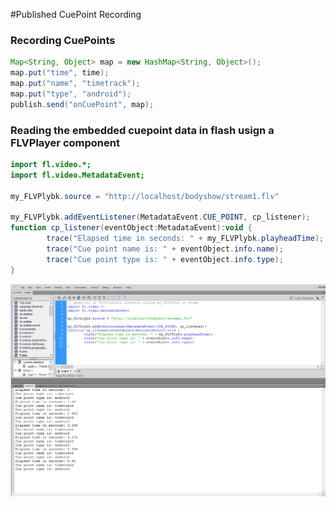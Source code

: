#Published CuePoint Recording


### Recording CuePoints


```Java
Map<String, Object> map = new HashMap<String, Object>();
map.put("time", time);
map.put("name", "timetrack");
map.put("type", "android");
publish.send("onCuePoint", map);
```


### Reading the embedded cuepoint data in flash usign a FLVPlayer component

```Actionscript
import fl.video.*;
import fl.video.MetadataEvent;

my_FLVPlybk.source = "http://localhost/bodyshow/stream1.flv"

my_FLVPlybk.addEventListener(MetadataEvent.CUE_POINT, cp_listener);
function cp_listener(eventObject:MetadataEvent):void {
        trace("Elapsed time in seconds: " + my_FLVPlybk.playheadTime);
        trace("Cue point name is: " + eventObject.info.name);
        trace("Cue point type is: " + eventObject.info.type);
}
```


![CuePoints In FLVPlayer](assets/cuepint_playback.png)
